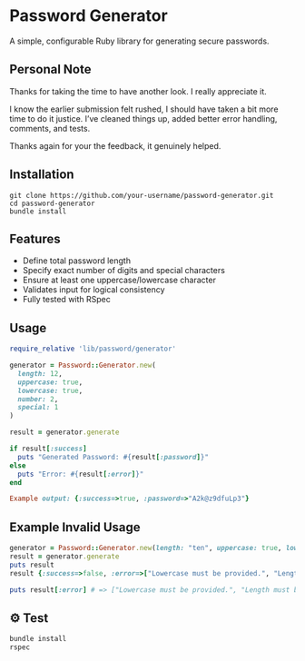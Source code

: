 # Password Generator

A simple, configurable Ruby library for generating secure passwords.

## Personal Note

Thanks for taking the time to have another look. I really appreciate it.

I know the earlier submission felt rushed, I should have taken a bit more time to do it justice. I’ve cleaned things up, added better error handling, comments, and tests.

Thanks again for your the feedback, it genuinely helped.


## Installation

```
git clone https://github.com/your-username/password-generator.git
cd password-generator
bundle install
```


## Features

- Define total password length
- Specify exact number of digits and special characters
- Ensure at least one uppercase/lowercase character
- Validates input for logical consistency
- Fully tested with RSpec

## Usage

```ruby
require_relative 'lib/password/generator'

generator = Password::Generator.new(
  length: 12,
  uppercase: true,
  lowercase: true,
  number: 2,
  special: 1
)

result = generator.generate

if result[:success]
  puts "Generated Password: #{result[:password]}"
else
  puts "Error: #{result[:error]}"
end

Example output: {:success=>true, :password=>"A2k@z9dfuLp3"}

```

## Example Invalid Usage

```ruby
generator = Password::Generator.new(length: "ten", uppercase: true, lowercase: nil, number: "two", special: 1)
result = generator.generate
puts result
result {:success=>false, :error=>["Lowercase must be provided.", "Length must be an integer.", "Number must be a non-negative integer.", "Lowercase must be a boolean value."]}

puts result[:error] # => ["Lowercase must be provided.", "Length must be an integer.", "Number must be a non-negative integer.", "Lowercase must be a boolean value."]

```

## ⚙️ Test

```ruby
bundle install
rspec
```
